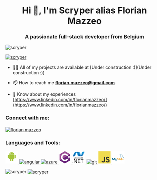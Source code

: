 <h1 align="center">Hi 👋, I'm Scryper alias Florian Mazzeo</h1>
<h3 align="center">A passionate full-stack developer from Belgium</h3>

<p align="left"> <img src="https://komarev.com/ghpvc/?username=scryper&label=Profile%20views&color=0e75b6&style=flat" alt="scryper" /> </p>

<p align="left"> <a href="https://github.com/ryo-ma/github-profile-trophy"><img src="https://github-profile-trophy.vercel.app/?username=scryper" alt="scryper" /></a> </p>

- 👨‍💻 All of my projects are available at [Under construction :)](Under construction :))

- 📫 How to reach me **florian.mazzeo@gmail.com**

- 📄 Know about my experiences [https://www.linkedin.com/in/florianmazzeo/](https://www.linkedin.com/in/florianmazzeo/)

<h3 align="left">Connect with me:</h3>
<p align="left">
<a href="https://linkedin.com/in/florian mazzeo" target="blank"><img align="center" src="https://raw.githubusercontent.com/rahuldkjain/github-profile-readme-generator/master/src/images/icons/Social/linked-in-alt.svg" alt="florian mazzeo" height="30" width="40" /></a>
</p>

<h3 align="left">Languages and Tools:</h3>
<p align="left"> <a href="https://developer.android.com" target="_blank" rel="noreferrer"> <img src="https://raw.githubusercontent.com/devicons/devicon/master/icons/android/android-original-wordmark.svg" alt="android" width="40" height="40"/> </a> <a href="https://angular.io" target="_blank" rel="noreferrer"> <img src="https://angular.io/assets/images/logos/angular/angular.svg" alt="angular" width="40" height="40"/> </a> <a href="https://azure.microsoft.com/en-in/" target="_blank" rel="noreferrer"> <img src="https://www.vectorlogo.zone/logos/microsoft_azure/microsoft_azure-icon.svg" alt="azure" width="40" height="40"/> <a href="https://www.w3schools.com/cs/" target="_blank" rel="noreferrer"> <img src="https://raw.githubusercontent.com/devicons/devicon/master/icons/csharp/csharp-original.svg" alt="csharp" width="40" height="40"/> <a href="https://dotnet.microsoft.com/" target="_blank" rel="noreferrer"> <img src="https://raw.githubusercontent.com/devicons/devicon/master/icons/dot-net/dot-net-original-wordmark.svg" alt="dotnet" width="40" height="40"/> <a href="https://git-scm.com/" target="_blank" rel="noreferrer"> <img src="https://www.vectorlogo.zone/logos/git-scm/git-scm-icon.svg" alt="git" width="40" height="40"/> <a href="https://developer.mozilla.org/en-US/docs/Web/JavaScript" target="_blank" rel="noreferrer"> <img src="https://raw.githubusercontent.com/devicons/devicon/master/icons/javascript/javascript-original.svg" alt="javascript" width="40" height="40"/> </a> <a href="https://www.mysql.com/" target="_blank" rel="noreferrer"> <img src="https://raw.githubusercontent.com/devicons/devicon/master/icons/mysql/mysql-original-wordmark.svg" alt="mysql" width="40" height="40"/> </a> </p>

<p><img align="left" src="https://github-readme-stats.vercel.app/api/top-langs?username=scryper&show_icons=true&locale=en&layout=compact" alt="scryper" /></p>

<p>&nbsp;<img align="center" src="https://github-readme-stats.vercel.app/api?username=scryper&show_icons=true&locale=en" alt="scryper" /></p>
